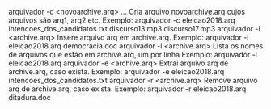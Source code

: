   arquivador -c <novoarchive.arq> <arq1> <arq2> ...
  Cria arquivo novoarchive.arq cujos arquivos são arq1, arq2 etc.
  Exemplo:
  arquivador -c eleicao2018.arq intencoes_dos_candidatos.txt discurso13.mp3 discurso17.mp3
  arquivador -i <archive.arq> <arq>
  Insere arquivo arq em archive.arq.
  Exemplo:
  arquivador -i eleicao2018.arq democracia.doc
  arquivador -l <archive.arq>
  Lista os nomes de arquivos que estão em archive.arq, um por linha
  Exemplo:
  arquivador -l eleicao2018.arq
  arquivador -e <archive.arq> <arq>
  Extrai arquivo arq de archive.arq, caso exista.
  Exemplo:
  arquivador -e eleicao2018.arq intencoes_dos_candidatos.txt
  arquivador -r <archive.arq> <arq>
  Remove arquivo arq de archive.arq, caso exista.
  Exemplo:
  arquivador -r eleicao2018.arq ditadura.doc
